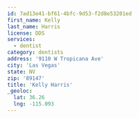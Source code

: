 ```yaml
---
id: 7ad13e41-bf61-4bfc-9d53-f2d8e53201ed
first_name: Kelly
last_name: Harris
license: DDS
services:
  - dentist
category: dentists
address: '9110 W Tropicana Ave'
city: 'Las Vegas'
state: NV
zip: '89147'
title: 'Kelly Harris'
_geoloc:
  lat: 36.26
  lng: -115.093
---
```

